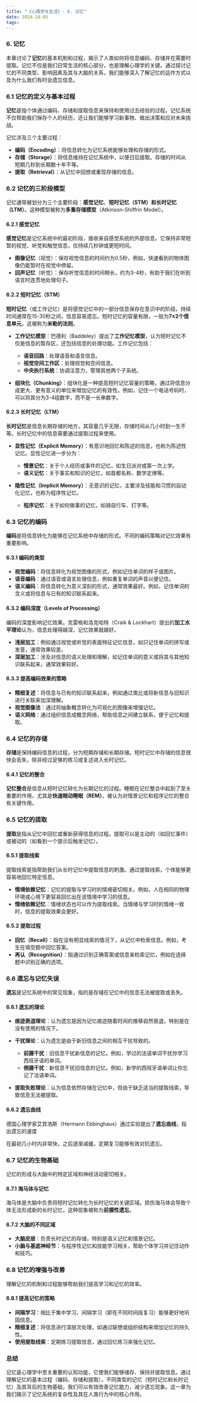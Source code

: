 ```yaml
---
title: "《心理学与生活》- 6. 记忆"
date: 2024-10-05
tags: 
---
```

### 6. **记忆**

本章讨论了**记忆**的基本机制和过程，揭示了人类如何将信息编码、存储并在需要时提取。记忆不仅是我们日常生活的核心部分，也是理解心理学的关键。通过探讨记忆的不同类型、影响因素及其与大脑的关系，我们能够深入了解记忆的运作方式以及为什么我们有时会遗忘信息。

### 6.1 记忆的定义与基本过程

**记忆**是指个体通过编码、存储和提取信息来保持和使用过去经验的过程。记忆系统不仅帮助我们保存个人的经历，还让我们能够学习新事物、做出决策和应对未来挑战。

记忆涉及三个主要过程：
- **编码（Encoding）**：将信息转化为记忆系统能够处理和存储的形式。
- **存储（Storage）**：将信息维持在记忆系统中，以便日后提取。存储的时间从短期几秒到长期数十年不等。
- **提取（Retrieval）**：从记忆中回想或重现存储的信息。

### 6.2 记忆的三阶段模型

记忆通常被划分为三个主要阶段：**感觉记忆**、**短时记忆（STM）**和**长时记忆（LTM）**。这种模型被称为**多重存储模型**（Atkinson-Shiffrin Model）。

#### 6.2.1 感觉记忆

**感觉记忆**是记忆系统中的最初阶段，接收来自感觉系统的外部信息。它保持非常短暂的视觉、听觉和触觉信息，仅持续几秒钟或更短时间。

- **图像记忆**（视觉）：保存视觉信息的时间约为0.5秒，例如，快速看到的物体图像仍能暂时在视觉中停留。
- **回声记忆**（听觉）：保存听觉信息的时间稍长，约为3-4秒，有助于我们在听到语言时连贯地处理句子。

#### 6.2.2 短时记忆（STM）

**短时记忆**（或工作记忆）是将感觉记忆中的一部分信息保存在意识中的阶段，持续时间通常在15-30秒之间，信息容易遗忘。短时记忆的容量有限，一般为**7±2个信息单元**，这被称为**米勒的法则**。

- **工作记忆模型**：巴德利（Baddeley）提出了**工作记忆模型**，认为短时记忆不仅是信息的暂存区，还包括信息的处理功能。工作记忆包括：
  - **语音回路**：处理语音和语言信息。
  - **视觉空间工作区**：处理视觉和空间信息。
  - **中央执行系统**：协调注意力，管理其他两个子系统。
  
- **组块化（Chunking）**：组块化是一种提高短时记忆容量的策略，通过将信息分成更大、更有意义的单位来增加记忆的有效性。例如，记住一个电话号码时，可以将其分为3-4组数字，而不是一长串数字。

#### 6.2.3 长时记忆（LTM）

**长时记忆**是信息长期存储的地方，其容量几乎无限，存储时间从几小时到一生不等。长时记忆中的信息需要通过提取过程来使用。

- **显性记忆（Explicit Memory）**：有意识地回忆和陈述的信息，也称为陈述性记忆。显性记忆进一步分为：
  - **情景记忆**：关于个人经历或事件的记忆，如生日派对或第一次上学。
  - **语义记忆**：关于事实和知识的记忆，如首都名称、数学定律等。

- **隐性记忆（Implicit Memory）**：无意识的记忆，主要涉及技能和习惯的自动化记忆，也称为程序性记忆。
  - **程序记忆**：关于如何做事的记忆，如骑自行车、打字等。

### 6.3 记忆的编码

**编码**是将信息转化为能够在记忆系统中存储的形式。不同的编码策略对记忆效果有重要影响。

#### 6.3.1 编码的类型
- **视觉编码**：将信息转化为视觉图像的形式，例如记住单词的样子或图片。
- **语音编码**：通过语音或语言处理信息，例如重复单词的声音以便记住。
- **语义编码**：将信息转化为意义深刻的形式，通常效果最好。例如，记住单词的含义或将信息与已有的知识联系起来。

#### 6.3.2 编码深度（Levels of Processing）
编码的深度影响记忆效果。克雷格和洛克哈特（Craik & Lockhart）提出的**加工水平理论**认为，信息处理得越深，记忆效果就越好。

- **浅层加工**：例如通过视觉或听觉的表面特征记忆信息，如只记住单词的拼写或发音，通常效果较差。
- **深层加工**：涉及对信息的语义处理和理解，如记住单词的意义或将其与其他知识联系起来，通常效果较好。

#### 6.3.3 提高编码效果的策略
- **精细复述**：将信息与已有的知识联系起来，例如通过类比或将新信息与旧知识进行关联来加深理解。
- **视觉图像法**：通过将抽象概念转化为可视化的图像来增强记忆。
- **语义网络**：通过组织信息成概念网络，帮助信息之间建立联系，便于记忆和提取。

### 6.4 记忆的存储

**存储**是保持编码信息的过程，分为短期存储和长期存储。短时记忆中存储的信息很快会丢失，除非经过足够的练习或复述进入长时记忆。

#### 6.4.1 记忆的整合
**记忆整合**是信息从短时记忆转化为长期记忆的过程。睡眠在记忆整合中起到了至关重要的作用，尤其是**快速眼动睡眠（REM）**，被认为对情景记忆和程序记忆的整合有关键作用。

### 6.5 记忆的提取

**提取**是指从记忆中回忆或重新获得信息的过程。提取可以是主动的（如回忆事件）或被动的（如看到一个提示后触发记忆）。

#### 6.5.1 提取线索
提取线索是指帮助我们从长时记忆中提取信息的刺激。通过提取线索，个体能够更容易地回忆特定信息。
- **情境依赖记忆**：记忆的提取与学习时的情境密切相关。例如，人在相同的物理环境或心境下更容易回忆出在该情境中学习的信息。
- **情绪依赖记忆**：情绪状态也可以作为提取线索。当情绪与学习时的情绪一致时，信息的提取效果会更好。

#### 6.5.2 提取过程
- **回忆（Recall）**：指在没有明显线索的情况下，从记忆中检索信息。例如，考生在填空题中回忆答案。
- **再认（Recognition）**：指通过识别正确答案或信息来检索记忆，例如在选择题中识别正确的选项。
  
### 6.6 遗忘与记忆失误

**遗忘**是记忆系统中的常见现象，指的是存储在记忆中的信息无法被提取或丢失。

#### 6.6.1 遗忘的理论
- **痕迹衰退理论**：认为遗忘是因为记忆痕迹随着时间的推移自然衰退，特别是在没有使用的情况下。
- **干扰理论**：认为遗忘是由于新旧信息之间的相互干扰导致的。
  - **前摄干扰**：旧信息干扰新信息的记忆。例如，学过的法语单词干扰你学习西班牙语的单词。
  - **倒摄干扰**：新信息干扰旧信息的记忆。例如，新学的西班牙语单词让你忘记了法语单词。
  
- **提取失败理论**：认为信息依然存储在记忆中，但由于缺乏适当的提取线索，导致信息无法被提取。

#### 6.6.2 遗忘曲线
德国心理学家艾宾浩斯（Hermann Ebbinghaus）通过实验提出了**遗忘曲线**，指出遗忘的速度

在最初几小时内非常快，之后逐渐减缓。定期复习能够有效对抗遗忘。

### 6.7 记忆的生物基础

记忆的形成与大脑中的特定区域和神经活动密切相关。

#### 6.7.1 海马体与记忆
海马体是大脑中负责将短时记忆转化为长时记忆的关键区域。损伤海马体会导致个体无法形成新的长时记忆，这种现象被称为**前摄性遗忘**。

#### 6.7.2 大脑的不同区域
- **大脑皮层**：负责长时记忆的存储，特别是语义记忆和情景记忆。
- **小脑与基底神经节**：与程序性记忆和技能学习相关，帮助个体学习并记住动作和技巧。

### 6.8 记忆的增强与改善

理解记忆的机制和过程能够帮助我们提高学习和记忆的效率。

#### 6.8.1 提高记忆的策略
- **间隔学习**：相比于集中学习，间隔学习（即在不同时间段复习）能够更好地巩固信息。
- **精细复述**：将信息进行深层次处理，如通过联想或组织结构来增加记忆的持久性。
- **使用提取线索**：定期练习提取信息，通过回忆练习来强化记忆。

### 总结

记忆是心理学中至关重要的认知功能，它使我们能够储存、保持并提取信息。通过理解记忆的基本过程（编码、存储和提取），不同类型的记忆（短时记忆和长时记忆）及其背后的生物基础，我们可以有效改善记忆能力，减少遗忘现象。这一章为我们揭示了记忆系统的复杂性及其在人类行为中的核心作用。